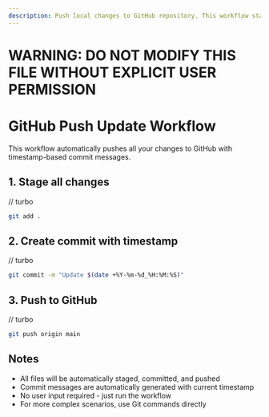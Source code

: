 ```yaml
---
description: Push local changes to GitHub repository. This workflow stages all modified files, creates a commit with automatic timestamp-based message, and pushes to the 'main' branch of the configured remote.
---
```


# WARNING: DO NOT MODIFY THIS FILE WITHOUT EXPLICIT USER PERMISSION
# GitHub Push Update Workflow

This workflow automatically pushes all your changes to GitHub with timestamp-based commit messages.

## 1. Stage all changes
// turbo
```bash
git add .
```

## 2. Create commit with timestamp
// turbo
```bash
git commit -m "Update $(date +%Y-%m-%d_%H:%M:%S)"
```

## 3. Push to GitHub
// turbo
```bash
git push origin main
```

## Notes
- All files will be automatically staged, committed, and pushed
- Commit messages are automatically generated with current timestamp
- No user input required - just run the workflow
- For more complex scenarios, use Git commands directly